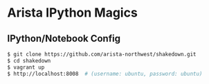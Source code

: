 Arista IPython Magics
=====================


IPython/Notebook Config
-----------------------

```bash
$ git clone https://github.com/arista-northwest/shakedown.git
$ cd shakedown
$ vagrant up
$ http://localhost:8008  # (username: ubuntu, password: ubuntu)
```
